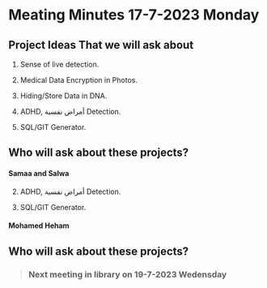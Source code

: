 # Meating Minutes 17-7-2023 Monday

## Project Ideas That we will ask about

1. Sense of live detection.

2. Medical Data Encryption in Photos.

3. Hiding/Store Data in DNA.

4. ADHD, أمراض نفسية Detection.

5. SQL/GIT Generator.



## Who will ask about these projects?


#### Samaa and Salwa


2. ADHD, أمراض نفسية Detection.

3. SQL/GIT Generator.

#### Mohamed Heham 



## Who will ask about these projects?








> ### Next meeting in library on 19-7-2023 Wedensday


